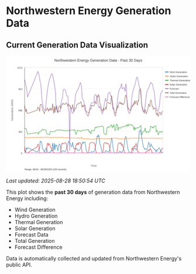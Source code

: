 # Northwestern Energy Generation Data

## Current Generation Data Visualization

![Northwestern Energy Generation Data](images/nwe_generation_plot.svg)

*Last updated: 2025-08-28 18:50:54 UTC*

This plot shows the **past 30 days** of generation data from Northwestern Energy including:
- Wind Generation
- Hydro Generation  
- Thermal Generation
- Solar Generation
- Forecast Data
- Total Generation
- Forecast Difference

Data is automatically collected and updated from Northwestern Energy's public API.

